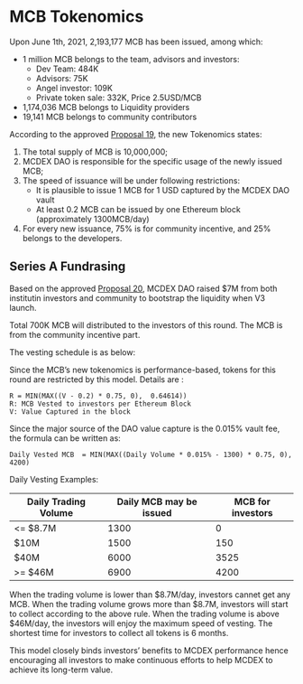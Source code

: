 # MCB Tokenomics

Upon June 1th, 2021, 2,193,177 MCB has been issued, among which:

- 1 million MCB belongs to the team, advisors and investors:
  - Dev Team: 484K
  - Advisors: 75K
  - Angel investor: 109K
  - Private token sale: 332K, Price 2.5USD/MCB
- 1,174,036 MCB belongs to Liquidity providers
- 19,141 MCB belongs to community contributors

According to the approved [Proposal 19](https://forum.mcdex.io/t/proposal-19-mcb-new-tokenomics/262), the new Tokenomics states:

1. The total supply of MCB is 10,000,000;
2. MCDEX DAO is responsible for the specific usage of the newly issued MCB;
3. The speed of issuance will be under following restrictions:
   - It is plausible to issue 1 MCB for 1 USD captured by the MCDEX DAO vault
   - At least 0.2 MCB can be issued by one Ethereum block (approximately 1300MCB/day)
4. For every new issuance, 75% is for community incentive, and 25% belongs to the developers.


## Series A Fundrasing
Based on the approved [Proposal 20](https://forum.mcdex.io/t/proposal-20-raise-7m-fund-for-mcdex-dao/298), MCDEX DAO raised $7M from both institutin investors and community to bootstrap the liquidity when V3 launch. 

Total 700K MCB will distributed to the investors of this round. The MCB is from the community incentive part.

The vesting schedule is as below:

Since the MCB’s new tokenomics is performance-based, tokens for this round are restricted by this model. Details are :
```
R = MIN(MAX((V - 0.2) * 0.75, 0),  0.64614))
R: MCB Vested to investors per Ethereum Block
V: Value Captured in the block
```
Since the major source of the DAO value capture is the 0.015% vault fee, the formula can be written as: 
```
Daily Vested MCB  = MIN(MAX((Daily Volume * 0.015% - 1300) * 0.75, 0), 4200)
```
Daily Vesting Examples:

| Daily Trading Volume | Daily MCB may be issued|MCB for investors|
|------------------------------|-----------------------------------|------------------------|
| <= $8.7M | 1300 | 0 | 
|$10M | 1500|150|
|$40M|6000|3525|
|>= $46M|6900|4200|

When the trading volume is lower than $8.7M/day, investors cannet get any MCB. When the trading volume grows more than $8.7M, investors will start to collect according to the above rule. When the trading volume is above $46M/day, the investors will enjoy the maximum speed of vesting. The shortest time for investors to collect all tokens is 6 months.

This model closely binds investors’ benefits to MCDEX performance hence encouraging all investors to make continuous efforts to help MCDEX to achieve its long-term value.
